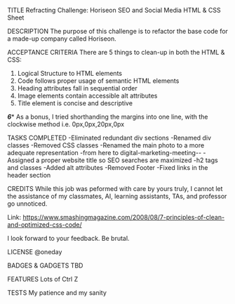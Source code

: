 TITLE
Refracting Challenge: Horiseon SEO and Social Media HTML & CSS Sheet

DESCRIPTION
The purpose of this challenge is to refactor the base code for a made-up company called Horiseon.

ACCEPTANCE CRITERIA
There are 5 things to clean-up in both the HTML & CSS:
1.  Logical Structure to HTML elements
2.  Code follows proper usage of semantic HTML elements
3.  Heading attributes fall in sequential order
4.  Image elements contain accessible alt attributes
5.  Title element is concise and descriptive

*****6****** As a bonus, I tried shorthanding the margins into one line, with the clockwise method i.e. 0px,0px,20px,0px

TASKS COMPLETED
-Eliminated redundant div sections
-Renamed div classes
-Removed CSS classes
-Renamed the main photo to a more adequate representation -from here to digital-marketing-meeting--
-Assigned a proper website title so SEO searches are maximized
-h2 tags and classes
-Added alt attributes
-Removed Footer
-Fixed links in the header section

CREDITS
While this job was peformed with care by yours truly, I cannot let the assistance of my classmates, AI, learning assistants, TAs, and professor go unnoticed.

Link: https://www.smashingmagazine.com/2008/08/7-principles-of-clean-and-optimized-css-code/

I look forward to your feedback. Be brutal.

LICENSE
@oneday

BADGES & GADGETS
TBD

FEATURES 
Lots of Ctrl Z

TESTS
My patience and my sanity
